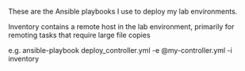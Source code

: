 These are the Ansible playbooks I use to deploy my lab environments.

Inventory contains a remote host in the lab environment, primarily for remoting tasks that require large file copies

e.g. ansible-playbook deploy_controller.yml -e @my-controller.yml -i inventory